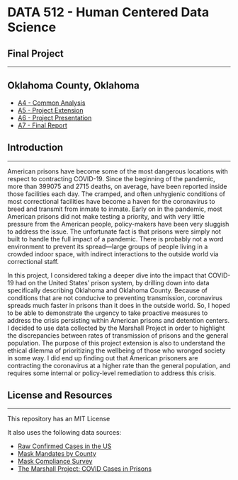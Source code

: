 # DATA 512 - Human Centered Data Science
## Final Project
___
## Oklahoma County, Oklahoma
- [A4 - Common Analysis](https://github.com/sandeeptiwari6/data-512-final/blob/main/a4/hcds-a4-analysis.ipynb)
- [A5 - Project Extension](https://github.com/sandeeptiwari6/data-512-final/blob/main/a5/A5-Project%20Extension.pdf)
- [A6 - Project Presentation](https://github.com/sandeeptiwari6/data-512-final/blob/main/a6/prison-covid-analysis.ipynb)
- [A7 - Final Report](https://github.com/sandeeptiwari6/data-512-final/blob/main/A7%20-%20Project%20Report.pdf)

## Introduction
___
American prisons have become some of the most dangerous locations with respect to contracting COVID-19. Since the beginning of the pandemic, more than 399075 and 2715 deaths, on average, have been reported inside those facilities each day. The cramped, and often unhygienic conditions of most correctional facilities have become a haven for the coronavirus to breed and transmit from inmate to inmate. Early on in the pandemic, most American prisons did not make testing a priority, and with very little pressure from the American people, policy-makers have been very sluggish to address the issue. The unfortunate fact is that prisons were simply not built to handle the full impact of a pandemic. There is probably not a word environment to prevent its spread—large groups of people living in a crowded indoor space, with indirect interactions to the outside world via correctional staff.

In this project, I considered taking a deeper dive into the impact that COVID-19 had on the United States’ prison system, by drilling down into data specifically describing Oklahoma and Oklahoma County. Because of conditions that are not conducive to preventing transmission, coronavirus spreads much faster in prisons than it does in the outside world. So, I hoped to be able to demonstrate the urgency to take proactive measures to address the crisis persisting within American prisons and detention centers. I decided to use data collected by the Marshall Project in order to highlight the discrepancies between rates of transmission of prisons and the general population. The purpose of this project extension is also to understand the ethical dilemma of prioritizing the wellbeing of those who wronged society in some way. I did end up finding out that American prisoners are contracting the coronavirus at a higher rate than the general population, and requires some internal or policy-level remediation to address this crisis.


## License and Resources
___
This repository has an MIT License

It also uses the following data sources:
- [Raw Confirmed Cases in the US](https://www.kaggle.com/antgoldbloom/covid19-data-from-john-hopkins-university?select=RAW_us_confirmed_cases.csv)
- [Mask Mandates by County](https://data.cdc.gov/Policy-Surveillance/U-S-State-and-Territorial-Public-Mask-Mandates-Fro/62d6-pm5i)
- [Mask Compliance Survey](https://github.com/nytimes/covid-19-data/tree/master/mask-use)
- [The Marshall Project: COVID Cases in Prisons](https://data.world/associatedpress/marshall-project-covid-cases-in-prisons)
